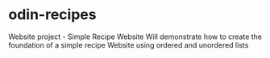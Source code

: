 # odin-recipes
Website project - Simple Recipe Website
Will demonstrate how to create the foundation of a simple recipe Website using ordered and unordered lists